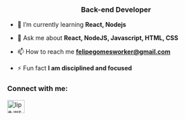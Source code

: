 <h3 align="center">Back-end Developer</h3>

- 🌱 I’m currently learning **React, Nodejs**

- 💬 Ask me about **React, NodeJS, Javascript, HTML, CSS**

- 📫 How to reach me **felipegomesworker@gmail.com**

- ⚡ Fun fact **I am disciplined and focused**

<h3 align="left">Connect with me:</h3>
<p align="left">
  
<a href="https://instagram.com/lipe.ws7_____" target="blank"><img align="center" src="https://raw.githubusercontent.com/rahuldkjain/github-profile-readme-generator/master/src/images/icons/Social/instagram.svg" alt="lipe.ws7_____" height="30" width="40" /></a>
</p>

